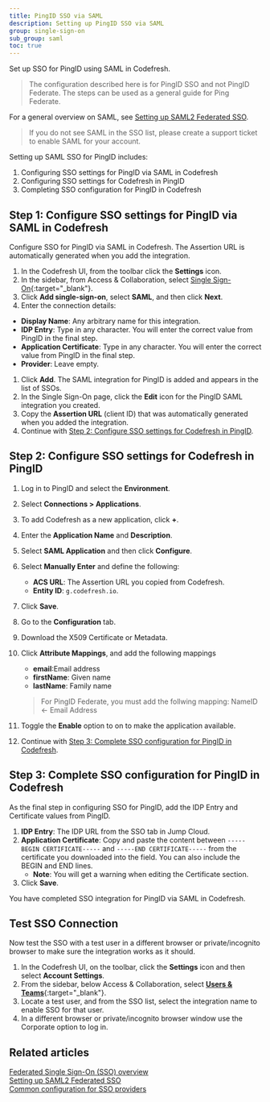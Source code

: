 ```yaml
---
title: PingID SSO via SAML
description: Setting up PingID SSO via SAML
group: single-sign-on
sub_group: saml
toc: true
---
```


Set up SSO for PingID using SAML in Codefresh.
> The configuration described here is for PingID SSO and not PingID Federate. The steps can be used as a general guide for Ping Federate. 

For a general overview on SAML, see [Setting up SAML2 Federated SSO]({site.baseurl}}/docs/single-sign-on/saml).

>If you do not see SAML in the SSO list, please create a support ticket to enable SAML for your account.

Setting up SAML SSO for PingID includes:
1. Configuring SSO settings for PingID via SAML in Codefresh
1. Configuring SSO settings for Codefresh in PingID
1. Completing SSO configuration for PingID in Codefresh


## Step 1: Configure SSO settings for PingID via SAML in Codefresh

Configure SSO for PingID via SAML in Codefresh. The Assertion URL is automatically generated when you add the integration.

1. In the Codefresh UI, from the toolbar click the **Settings** icon.
1. In the sidebar, from Access & Collaboration, select [Single Sign-On](https://g.codefresh.io/2.0/account-settings/single-sign-on){:target="\_blank"}.  
1. Click **Add single-sign-on**, select **SAML**, and then click **Next**.
1. Enter the connection details: 
  * **Display Name**: Any arbitrary name for this integration.
  * **IDP Entry**: Type in any character. You will enter the correct value from PingID in the final step.
  * **Application Certificate**: Type in any character. You will enter the correct value from PingID in the final step.
  * **Provider**: Leave empty. 
1. Click **Add**.
  The SAML integration for PingID is added and appears in the list of SSOs. 
1. In the Single Sign-On page, click the **Edit** icon for the PingID SAML integration you created.
1. Copy the **Assertion URL** (client ID) that was automatically generated when you added the integration. 
1. Continue with [Step 2: Configure SSO settings for Codefresh in PingID](#configure-sso-settings-for-codefresh-in-pingid).


## Step 2: Configure SSO settings for Codefresh in PingID


1. Log in to PingID and select the **Environment**.
1. Select **Connections > Applications**.
1. To add Codefresh as a new application, click **+**.
1. Enter the **Application Name** and **Description**.
1. Select **SAML Application** and then click **Configure**.
1. Select **Manually Enter** and define the following:
    - **ACS URL**: The Assertion URL you copied from Codefresh.
    - **Entity ID**: `g.codefresh.io`.
1. Click **Save**.
1. Go to the **Configuration** tab.
1. Download the X509 Certificate or Metadata.
1. Click **Attribute Mappings**, and add the following mappings
    - **email**:Email address
    - **firstName**: Given name
    - **lastName**: Family name

    > For PingID Federate, you must add the follwing mapping: NameID <- Email Address

1. Toggle the **Enable** option to on to make the application available.
1. Continue with [Step 3: Complete SSO configuration for PingID in Codefresh](#complete-sso-configuration-for-pingid-in-codefresh).


## Step 3: Complete SSO configuration for PingID in Codefresh
As the final step in configuring SSO for PingID, add the IDP Entry and Certificate values from PingID.

1. **IDP Entry**: The IDP URL from the SSO tab in Jump Cloud.
1. **Application Certificate**: Copy and paste the content between `-----BEGIN CERTIFICATE-----` and `-----END CERTIFICATE-----` from the certificate you downloaded into the field. You can also include the BEGIN and END lines. 
    - **Note**: You will get a warning when editing the Certificate section.
1. Click **Save**.

You have completed SSO integration for PingID via SAML in Codefresh.


## Test SSO Connection

Now test the SSO with a test user in a different browser or private/incognito browser to make sure the integration works as it should.

1. In the Codefresh UI, on the toolbar, click the **Settings** icon and then select **Account Settings**.
1. From the sidebar, below Access & Collaboration, select [**Users & Teams**](https://g.codefresh.io/2.0/account-settings/single-sign-on){:target="\_blank"}.   
1. Locate a test user, and from the SSO list, select the integration name to enable SSO for that user.
1. In a different browser or private/incognito browser window use the Corporate option to log in.

## Related articles
[Federated Single Sign-On (SSO) overview]({{site.baseurl}}/docs/single-sign-on/)  
[Setting up SAML2 Federated SSO]({{site.baseurl}}/docs/single-sign-on/saml)  
[Common configuration for SSO providers]({{site.baseurl}}/docs/single-sign-on/team-sync)  